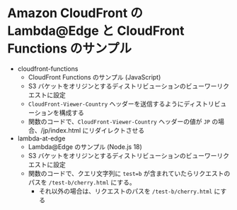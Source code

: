 # Amazon CloudFront の Lambda@Edge と CloudFront Functions のサンプル

- cloudfront-functions
    - CloudFront Functions のサンプル (JavaScript)
    - S3 バケットをオリジンとするディストリビューションのビューワーリクエストに設定
    - `CloudFront-Viewer-Country` ヘッダーを送信するようにディストリビューションを構成する
    - 関数のコードで、`CloudFront-Viewer-Country` ヘッダーの値が `JP` の場合、/jp/index.html にリダイレクトさせる
- lambda-at-edge
    - Lambda@Edge のサンプル (Node.js 18)
    - S3 バケットをオリジンとするディストリビューションのビューワーリクエストに設定
    - 関数のコードで、クエリ文字列に `test=b` が含まれていたらリクエストのパスを `/test-b/cherry.html` にする。
        -  それ以外の場合は、リクエストのパスを `/test-b/cherry.html` にする
     
 

